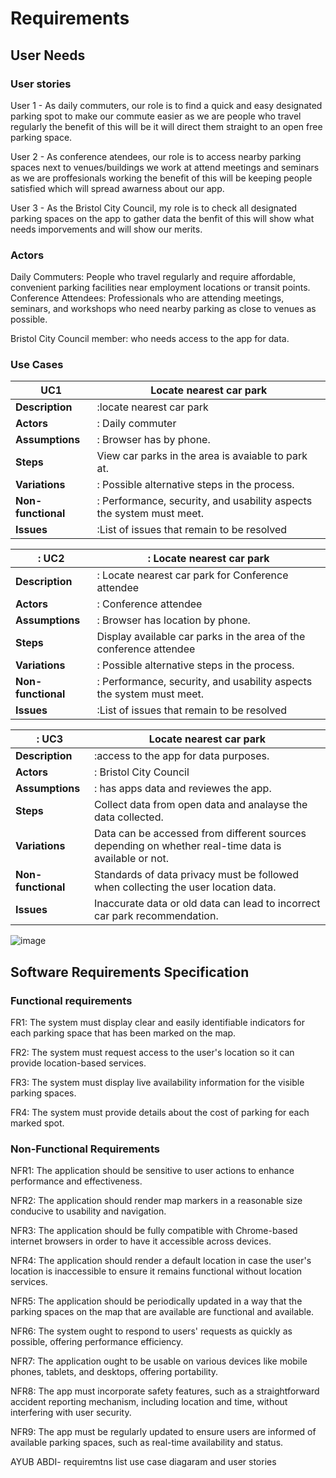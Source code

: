 # Requirements

## User Needs

### User stories


User 1 - As daily commuters, our role is to find a quick and easy designated parking spot to make our commute easier as we are people who travel regularly the benefit of this will be it will direct them straight to an open free parking space.


User 2 - As conference atendees, our role is to  access nearby parking spaces next to venues/buildings we work at attend meetings and seminars as we are proffesionals working the benefit of this will be keeping people satisfied which will spread awarness about our app.


User 3 - As the Bristol City Council, my role is to check all designated parking spaces on the app to gather data the benfit of this will show what needs imporvements and will show our merits.

### Actors
Daily Commuters: People who travel regularly and require affordable, convenient parking facilities near employment locations or transit points.
Conference Attendees: Professionals who are attending meetings, seminars, and workshops who need nearby parking as close to venues as possible. 

Bristol City Council member: who needs access to the app for data.

### Use Cases






|  UC1  |  Locate nearest car park | 
| -------------------------------------- | ------------------- |
| **Description** | :locate nearest car park |
| **Actors** | : Daily commuter |
| **Assumptions** | : Browser has by phone.
| **Steps** |  View car parks in the area is avaiable to park at.
| **Variations** | : Possible alternative steps in the process. |
| **Non-functional** | : Performance, security, and usability aspects the system must meet. |
| **Issues** | :List of issues that remain to be resolved |





| : UC2  | : Locate nearest car park | 
| -------------------------------------- | ------------------- |
| **Description** | : Locate nearest car park for Conference attendee |
| **Actors** | : Conference attendee |
| **Assumptions** | : Browser has location by phone.
| **Steps** |  Display available car parks in the area of the conference attendee
| **Variations** | : Possible alternative steps in the process. |
| **Non-functional** | : Performance, security, and usability aspects the system must meet. |
| **Issues** | :List of issues that remain to be resolved |



| : UC3 |  Locate nearest car park | 
| -------------------------------------- | ------------------- |
| **Description** | :access to the app for data purposes. |
| **Actors** | : Bristol City Council |
| **Assumptions** | : has apps data and reviewes the app.
| **Steps** | Collect data from open data and analayse the data collected.
| **Variations** | Data can be accessed from different sources depending on whether real-time data is available or not.
| **Non-functional** | Standards of data privacy must be followed when collecting the user location data.
| **Issues** | Inaccurate data or old data can lead to incorrect car park recommendation. 





![image](https://github.com/user-attachments/assets/eaacffb6-fde3-4f01-abd4-d2db30153751)

    








## Software Requirements Specification
### Functional requirements
FR1: The system must display clear and easily identifiable indicators for each parking space that has been marked on the map.

FR2: The system must request access to the user's location so it can provide location-based services.

FR3: The system must display live availability information for the visible parking spaces.

FR4: The system must provide details about the cost of parking for each marked spot.



### Non-Functional Requirements
NFR1: The application should be sensitive to user actions to enhance performance and effectiveness.

NFR2: The application should render map markers in a reasonable size conducive to usability and navigation.

NFR3: The application should be fully compatible with Chrome-based internet browsers in order to have it accessible across devices.

NFR4: The application should render a default location in case the user's location is inaccessible to ensure it remains functional without location services.

NFR5: The application should be periodically updated in a way that the parking spaces on the map that are available are functional and available.

NFR6: The system ought to respond to users' requests as quickly as possible, offering performance efficiency.

NFR7: The application ought to be usable on various devices like mobile phones, tablets, and desktops, offering portability.

NFR8: The app must incorporate safety features, such as a straightforward accident reporting mechanism, including location and time, without interfering with user security.

NFR9: The app must be regularly updated to ensure users are informed of available parking spaces, such as real-time availability and status.

AYUB ABDI- requiremtns list use case diagaram and user stories

